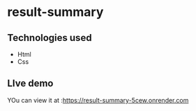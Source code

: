 # result-summary


## Technologies used
- Html
- Css
## LIve demo 
YOu can view it at :https://result-summary-5cew.onrender.com


